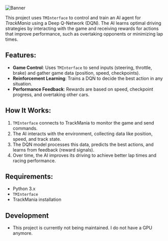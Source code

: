![Banner](https://github.com/user-attachments/assets/f748eba0-341e-48a9-9264-be26fb677b56)


This project uses `TMInterface` to control and train an AI agent for *TrackMania* using a Deep Q-Network (DQN). The AI learns optimal driving strategies by interacting with the game and receiving rewards for actions that improve performance, such as overtaking opponents or minimizing lap times.

## Features:
- **Game Control**: Uses `TMInterface` to send inputs (steering, throttle, brake) and gather game data (position, speed, checkpoints).
- **Reinforcement Learning**: Trains a DQN to decide the best action in any situation.
- **Performance Feedback**: Rewards are based on speed, checkpoint progress, and overtaking other cars.

## How It Works:
1. `TMInterface` connects to TrackMania to monitor the game and send commands.
2. The AI interacts with the environment, collecting data like position, speed, and track state.
3. The DQN model processes this data, predicts the best actions, and learns from feedback (reward signals).
4. Over time, the AI improves its driving to achieve better lap times and racing performance.

## Requirements:
- Python 3.x
- `TMInterface`
- TrackMania installation

## Development
- This project is currently not being maintained. I do not have a GPU anymore.
